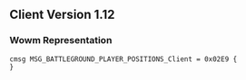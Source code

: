 ## Client Version 1.12

### Wowm Representation
```rust,ignore
cmsg MSG_BATTLEGROUND_PLAYER_POSITIONS_Client = 0x02E9 {
}

```
